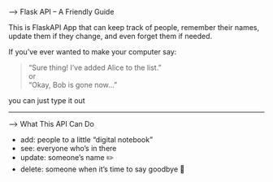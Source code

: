 --> Flask API – A Friendly Guide

 
This is FlaskAPI App that can keep track of people, remember their names, update them if they change, and even forget them if needed.

If you’ve ever wanted to make your computer say:  
> “Sure thing! I’ve added Alice to the list.”  
or  
> “Okay, Bob is gone now…”  

you can just type it out

---

--> What This API Can Do
- add: people to a little “digital notebook” 
- see: everyone who’s in there 
- update: someone’s name ✏️
- delete: someone when it’s time to say goodbye 👋
